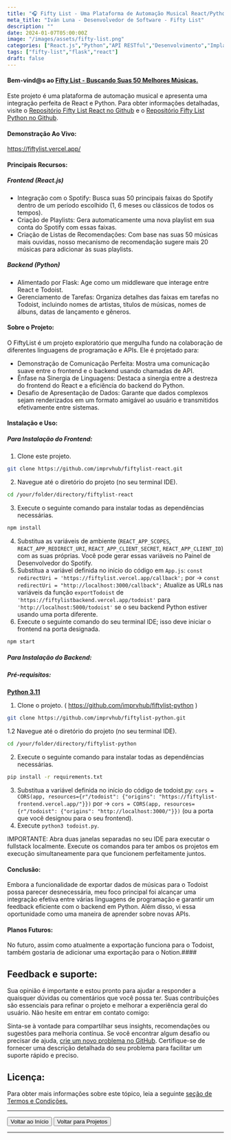```yaml
---
title: "🎧 Fifty List - Uma Plataforma de Automação Musical React/Python."
meta_title: "Iván Luna - Desenvolvedor de Software - Fifty List"
description: ""
date: 2024-01-07T05:00:00Z
image: "/images/assets/fifty-list.png"
categories: ["React.js","Python","API RESTful","Desenvolvimento","Implantação Vercel"]
tags: ["fifty-list","flask","react"]
draft: false
---
```


#### Bem-vind@s ao [Fifty List - Buscando Suas 50 Melhores Músicas.](https://fiftylist.vercel.app/)

Este projeto é uma plataforma de automação musical e apresenta uma integração perfeita de React e Python. Para obter informações detalhadas, visite o [Repositório Fifty List React no Github](https://github.com/imprvhub/fiftylist-react/) e o [Repositório Fifty List Python no Github](https://github.com/imprvhub/fiftylist-python/).

#### Demonstração Ao Vivo:
https://fiftylist.vercel.app/

#### Principais Recursos:

##### Frontend (React.js)
- Integração com o Spotify: Busca suas 50 principais faixas do Spotify dentro de um período escolhido (1, 6 meses ou clássicos de todos os tempos).
- Criação de Playlists: Gera automaticamente uma nova playlist em sua conta do Spotify com essas faixas.
- Criação de Listas de Recomendações: Com base nas suas 50 músicas mais ouvidas, nosso mecanismo de recomendação sugere mais 20 músicas para adicionar às suas playlists.

##### Backend (Python)
- Alimentado por Flask: Age como um middleware que interage entre React e Todoist.
- Gerenciamento de Tarefas: Organiza detalhes das faixas em tarefas no Todoist, incluindo nomes de artistas, títulos de músicas, nomes de álbuns, datas de lançamento e gêneros.

#### Sobre o Projeto:

O FiftyList é um projeto exploratório que mergulha fundo na colaboração de diferentes linguagens de programação e APIs. Ele é projetado para:
- Demonstração de Comunicação Perfeita: Mostra uma comunicação suave entre o frontend e o backend usando chamadas de API.
- Ênfase na Sinergia de Linguagens: Destaca a sinergia entre a destreza do frontend do React e a eficiência do backend do Python.
- Desafio de Apresentação de Dados: Garante que dados complexos sejam renderizados em um formato amigável ao usuário e transmitidos efetivamente entre sistemas.

#### Instalação e Uso:

##### Para Instalação do Frontend:
1. Clone este projeto.
 ```bash
git clone https://github.com/imprvhub/fiftylist-react.git

```
2. Navegue até o diretório do projeto (no seu terminal IDE).
```bash
cd /your/folder/directory/fiftylist-react
```
3. Execute o seguinte comando para instalar todas as dependências necessárias.
```bash
npm install
```
4. Substitua as variáveis de ambiente (`REACT_APP_SCOPES`, `REACT_APP_REDIRECT_URI`, `REACT_APP_CLIENT_SECRET`, `REACT_APP_CLIENT_ID`) com as suas próprias. Você pode gerar essas variáveis no Painel de Desenvolvedor do Spotify.
5. Substitua a variável definida no início do código em `App.js`:
   `const redirectUri = 'https://fiftylist.vercel.app/callback';` por -> `const redirectUri = "http://localhost:3000/callback";`
   Atualize as URLs nas variáveis da função `exportTodoist` de `'https://fiftylistbackend.vercel.app/todoist'` para `'http://localhost:5000/todoist'` se o seu backend Python estiver usando uma porta diferente.
6. Execute o seguinte comando do seu terminal IDE; isso deve iniciar o frontend na porta designada.
```bash
npm start
```

##### Para Instalação do Backend:
##### Pré-requisitos:
[**Python 3.11**](https://www.python.org/downloads/release/python-3110/)

1. Clone o projeto. ( https://github.com/imprvhub/fiftylist-python )
 ```bash
git clone https://github.com/imprvhub/fiftylist-python.git
```

1.2 Navegue até o diretório do projeto (no seu terminal IDE).
```bash
cd /your/folder/directory/fiftylist-python
```
2. Execute o seguinte comando para instalar todas as dependências necessárias.
```bash
pip install -r requirements.txt
```
3. Substitua a variável definida no início do código de todoist.py: `cors = CORS(app, resources={r"/todoist": {"origins": "https://fiftylist-frontend.vercel.app/"}})` por ->  `cors = CORS(app, resources={r"/todoist": {"origins": "http://localhost:3000/"}})` (ou a porta que você designou para o seu frontend).
4. Execute `python3 todoist.py`.
   
IMPORTANTE: Abra duas janelas separadas no seu IDE para executar o fullstack localmente. Execute os comandos para ter ambos os projetos em execução simultaneamente para que funcionem perfeitamente juntos.

#### Conclusão:

Embora a funcionalidade de exportar dados de músicas para o Todoist possa parecer desnecessária, meu foco principal foi alcançar uma integração efetiva entre várias linguagens de programação e garantir um feedback eficiente com o backend em Python. Além disso, vi essa oportunidade como uma maneira de aprender sobre novas APIs.

#### Planos Futuros:

No futuro, assim como atualmente a exportação funciona para o Todoist, também gostaria de adicionar uma exportação para o Notion.#### 

## Feedback e suporte:
Sua opinião é importante e estou pronto para ajudar a responder a quaisquer dúvidas ou comentários que você possa ter. Suas contribuições são essenciais para refinar o projeto e melhorar a experiência geral do usuário. Não hesite em entrar em contato comigo:

Sinta-se à vontade para compartilhar seus insights, recomendações ou sugestões para melhoria contínua. Se você encontrar algum desafio ou precisar de ajuda, [crie um novo problema no GitHub](https://github.com/imprvhub/fiftylist-react/issues/new). Certifique-se de fornecer uma descrição detalhada do seu problema para facilitar um suporte rápido e preciso.

## Licença:
Para obter mais informações sobre este tópico, leia a seguinte [seção de Termos e Condições.](https://fiftylist.vercel.app/html/termsandconditions.html)

---
<div class="flex justify-between">
      <button class="btn btn-primary" onclick="window.location.href='/';">Voltar ao Início</button>
      <button class="btn btn-primary" onclick="window.location.href='/projetos';">Voltar para Projetos</button>     
</div>

---
